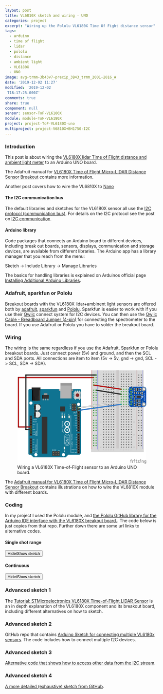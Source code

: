 ```yaml
---
layout: post
title: VL6810X sketch and wiring - UNO
categories: project
excerpt: "Wiring up the Pololu VL6180X Time Of Fight distance sensor"
tags:
  - arduino
  - time of flight
  - lidar
  - pololu
  - distance
  - ambient light
  - VL6180X
  - UNO
image: avg-trmm-3b43v7-precip_3B43_trmm_2001-2016_A
date: '2019-12-02 11:27'
modified: '2019-12-02
 T18:17:25.000Z'
comments: true
share: true
component: null
sensor: sensor-ToF-VL6180X
module: module-ToF-VL6180X
project: project-ToF-VL6180X-uno
multiproject: project-V6810X+BH1750-I2C
---
```

<script src="https://karttur.github.io/common/assets/js/karttur/togglediv.js"></script>

### Introduction

This post is about wiring the [VL6180X lidar Time of Flight distance and ambient light meter](../../modules/module-ToF-VL6180X) to an Arduino UNO board.

The Adafruit manual for [VL6180X Time of Flight Micro-LIDAR Distance Sensor Breakout](https://www.elfa.se/Web/Downloads/_t/ds/Adafruit_VL6180X_eng_tds.pdf?pid=30129217) contains more information.

Another post covers how to wire the VL6810X to  [Nano](../project-ToF-VL6180X-nano/)

#### The I2C communication bus

The default libraries and sketches for the VL6180X sensor all use the
[I2C protocol (communication bus)](https://howtomechatronics.com/tutorials/arduino/how-i2c-communication-works-and-how-to-use-it-with-arduino/). For details on the I2C protocol see the post on [I2C communication](../../ide/ide-I2C).

#### Arduino library

Code packages that connects an Arduino board to different devices, including break out boards, sensors, displays, communication and storage devices, are available from different libraries. The <span class='app'>Arduino</span> app has a library manager that you reach from the menu:

<span class='menu'>Sketch -> Include Library -> Manage Libraries</span>

The basics for handling libraries is explained on Arduinos official page [Installing Additional Arduino Libraries](www.arduino.cc/en/Guide/Libraries).

### Adafruit, sparkfun or Pololu

Breakout boards with the VL6180X lidar+ambinent light sensors are offered both by [adafruit](https://www.adafruit.com/product/3316), [sparkfun](https://www.sparkfun.com/products/14722) and [Pololu](https://www.pololu.com/product/2489). Sparkfun is easier to work with if you use their [Qwiic](https://www.sparkfun.com/qwiic) connect system for I2C devices. You can then use the [Qwiic Cable - Breadboard Jumper (4-pin)](https://www.sparkfun.com/products/14425) for connecting the spectrometer to the board. If you use Adafruit or Pololu you have to solder the breakout board.

### Wiring

The wiring is the same regardless if you use the Adafruit, Sparkfun or Pololu breakout boards.
Just connect power (5v) and ground, and then the SCL and SDA ports. All connections are item to item (5v -> 5v, gnd -> gnd, SCL -> SCL, SDA -> SDA).


<figure>
<img src="../../images/ToF-VL6180X-UNO_bb.png">
<figcaption> Wiring a VL6180X Time-of-Flight sensor to an Arduino UNO board.</figcaption>
</figure>

The [Adafruit manual for VL6180X Time of Flight Micro-LIDAR Distance Sensor Breakout](https://www.elfa.se/Web/Downloads/_t/ds/Adafruit_VL6180X_eng_tds.pdf?pid=30129217) contains illustrations on how to wire the VL6810X module with different boards.

### Coding

In my project I used the Pololu module, and [the Pololu GitHub library for the Arduino IDE interface with the VL6180X breakout board.](https://github.com/pololu/vl6180x-arduino). The code below is just copies from that repo. Further down there are some url links to alternative codes.

#### Single shot range

<button id= "togglesingleshot" onclick="hiddencode('singleshot')">Hide/Show sketch</button>

<div id="singleshot" style="display:none">

{% capture text-capture %}
{% raw %}

```
/* This minimal example shows how to get single-shot range
measurements from the VL6180X.
The range readings are in units of mm. */

#include <Wire.h>
#include <VL6180X.h>

VL6180X sensor;

void setup()
{
  Serial.begin(9600);
  Wire.begin();

  sensor.init();
  sensor.configureDefault();
  sensor.setTimeout(500);
}

void loop()
{
  Serial.print(sensor.readRangeSingleMillimeters());
  if (sensor.timeoutOccurred()) { Serial.print(" TIMEOUT"); }

  Serial.println();
}
```
{% endraw %}
{% endcapture %}
{% include widgets/toggle-code.html  toggle-text=text-capture  %}
</div>

#### Continuous

<button id= "toggleContinuous" onclick="hiddencode('Continuous')">Hide/Show sketch</button>

<div id="Continuous" style="display:none">

{% capture text-capture %}
{% raw %}

```
/* This example demonstrates how to use interleaved mode to
take continuous range and ambient light measurements. The
datasheet recommends using interleaved mode instead of
running "range and ALS continuous modes simultaneously (i.e.
asynchronously)".
In order to attain a faster update rate (10 Hz), the max
convergence time for ranging and integration time for
ambient light measurement are reduced from the normally
recommended defaults. See section 2.4.4 ("Continuous mode
limits") and Table 6 ("Interleaved mode limits (10 Hz
operation)") in the VL6180X datasheet for more details.
Raw ambient light readings can be converted to units of lux
using the equation in datasheet section 2.13.4 ("ALS count
to lux conversion").
Example: A VL6180X gives an ambient light reading of 613
with the default gain of 1 and an integration period of
50 ms as configured in this sketch (reduced from 100 ms as
set by configureDefault()). With the factory calibrated
resolution of 0.32 lux/count, the light level is therefore
(0.32 * 613 * 100) / (1 * 50) or 392 lux.
The range readings are in units of mm. */

#include <Wire.h>
#include <VL6180X.h>

VL6180X sensor;

void setup()
{
  Serial.begin(9600);
  Wire.begin();

  sensor.init();
  sensor.configureDefault();

  // Reduce range max convergence time and ALS integration
  // time to 30 ms and 50 ms, respectively, to allow 10 Hz
  // operation (as suggested by Table 6 ("Interleaved mode
  // limits (10 Hz operation)") in the datasheet).
  sensor.writeReg(VL6180X::SYSRANGE__MAX_CONVERGENCE_TIME, 30);
  sensor.writeReg16Bit(VL6180X::SYSALS__INTEGRATION_PERIOD, 50);

  sensor.setTimeout(500);

   // stop continuous mode if already active
  sensor.stopContinuous();
  // in case stopContinuous() triggered a single-shot
  // measurement, wait for it to complete
  delay(300);
  // start interleaved continuous mode with period of 100 ms
  sensor.startInterleavedContinuous(100);

}

void loop()
{
  Serial.print("Ambient: ");
  Serial.print(sensor.readAmbientContinuous());
  if (sensor.timeoutOccurred()) { Serial.print(" TIMEOUT"); }

  Serial.print("\tRange: ");
  Serial.print(sensor.readRangeContinuousMillimeters());
  if (sensor.timeoutOccurred()) { Serial.print(" TIMEOUT"); }

  Serial.println();
}
```
{% endraw %}
{% endcapture %}
{% include widgets/toggle-code.html  toggle-text=text-capture  %}
</div>

### Advanced sketch 1

The [Tutorial: STMicroelectronics VL6180X Time-of-Flight LIDAR Sensor](https://mcuoneclipse.com/2016/12/03/tutorial-stmicroelectronics-vl6180x-time-of-flight-lidar-sensors/) is an in depth explanation of the VL6180X component and its breakout board, including different alternatives on how to sketch.

### Advanced sketch 2

GitHub repo that contains [Arduino Sketch for connecting multiple VL6180x sensors](https://github.com/luetzel/VL6180x). The code includes how to connect multiple I2C devices.

### Advanced sketch 3

[Alternative code that shows how to access other data from the I2C stream](https://os.mbed.com/users/highroads/code/VL6180X_Explorer/file/126b6cd0f4f5/main.cpp/).

### Advanced sketch 4

[A more detailed (exhaustive) sketch from GitHub](https://github.com/kriswiner/VL6180X/blob/master/VL6180Xbasic.ino).

